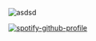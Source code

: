  ![asdsd](https://files.catbox.moe/s2j3vy.png)


[![spotify-github-profile](https://spotify-github-profile.kittinanx.com/api/view?uid=31mswaho5tjh4mszzpbyvt5ifpya&cover_image=true&theme=default&show_offline=false&background_color=121212&interchange=false)](https://github.com/kittinan/spotify-github-profile)
